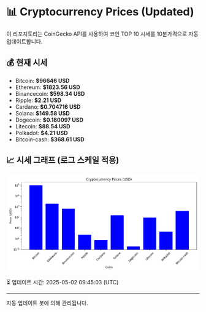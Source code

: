 
# 📊 Cryptocurrency Prices (Updated)

이 리포지토리는 CoinGecko API를 사용하여 코인 TOP 10 시세를 10분가격으로 자동 업데이트합니다.

## 💰 현재 시세
- Bitcoin: **$96646 USD**
- Ethereum: **$1823.56 USD**
- Binancecoin: **$598.34 USD**
- Ripple: **$2.21 USD**
- Cardano: **$0.704716 USD**
- Solana: **$149.58 USD**
- Dogecoin: **$0.180097 USD**
- Litecoin: **$88.54 USD**
- Polkadot: **$4.21 USD**
- Bitcoin-cash: **$368.61 USD**

## 📈 시세 그래프 (로그 스케일 적용)
![Crypto Prices](crypto_prices.png)

⏳ 업데이트 시간: 2025-05-02 09:45:03 (UTC)

---
자동 업데이트 봇에 의해 관리됩니다.
